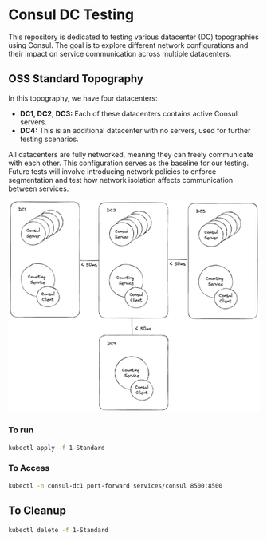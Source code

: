 # Consul DC Testing

This repository is dedicated to testing various datacenter (DC) topographies using Consul. The goal is to explore different network configurations and their impact on service communication across multiple datacenters.

## OSS Standard Topography

In this topography, we have four datacenters:

- **DC1, DC2, DC3:** Each of these datacenters contains active Consul servers.
- **DC4:** This is an additional datacenter with no servers, used for further testing scenarios.

All datacenters are fully networked, meaning they can freely communicate with each other. This configuration serves as the baseline for our testing. Future tests will involve introducing network policies to enforce segmentation and test how network isolation affects communication between services.

![Standard Diagram](./docs/standard.png)

### To run
```bash
kubectl apply -f 1-Standard
```

### To Access
```bash
kubectl -n consul-dc1 port-forward services/consul 8500:8500
```

## To Cleanup
```bash
kubectl delete -f 1-Standard
```